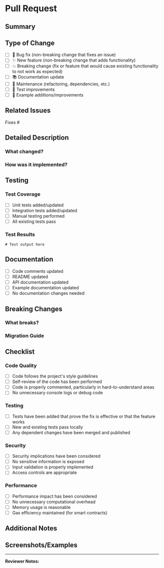 # Pull Request

## Summary

<!-- Provide a brief summary of the changes in this PR -->

## Type of Change

<!-- Mark the relevant option with an "x" -->

- [ ] 🐛 Bug fix (non-breaking change that fixes an issue)
- [ ] ✨ New feature (non-breaking change that adds functionality)
- [ ] 💥 Breaking change (fix or feature that would cause existing functionality to not work as expected)
- [ ] 📚 Documentation update
- [ ] 🔧 Maintenance (refactoring, dependencies, etc.)
- [ ] 🧪 Test improvements
- [ ] 📝 Example additions/improvements

## Related Issues

<!-- Link any related issues using "Fixes #123" or "Closes #123" -->

Fixes #

## Detailed Description

<!-- Provide a detailed description of the changes -->

### What changed?

<!-- Describe what you changed and why -->

### How was it implemented?

<!-- Describe the implementation approach -->

## Testing

<!-- Describe how you tested your changes -->

### Test Coverage

- [ ] Unit tests added/updated
- [ ] Integration tests added/updated
- [ ] Manual testing performed
- [ ] All existing tests pass

### Test Results

<!-- Paste test results or describe manual testing results -->

```
# Test output here
```

## Documentation

<!-- Mark what documentation was updated -->

- [ ] Code comments updated
- [ ] README updated
- [ ] API documentation updated
- [ ] Example documentation updated
- [ ] No documentation changes needed

## Breaking Changes

<!-- If this is a breaking change, describe what breaks and how to migrate -->

### What breaks?

<!-- Describe what existing functionality will break -->

### Migration Guide

<!-- Provide migration instructions for users -->

## Checklist

<!-- Ensure all items are completed before submitting -->

### Code Quality
- [ ] Code follows the project's style guidelines
- [ ] Self-review of the code has been performed
- [ ] Code is properly commented, particularly in hard-to-understand areas
- [ ] No unnecessary console logs or debug code

### Testing
- [ ] Tests have been added that prove the fix is effective or that the feature works
- [ ] New and existing tests pass locally
- [ ] Any dependent changes have been merged and published

### Security
- [ ] Security implications have been considered
- [ ] No sensitive information is exposed
- [ ] Input validation is properly implemented
- [ ] Access controls are appropriate

### Performance
- [ ] Performance impact has been considered
- [ ] No unnecessary computational overhead
- [ ] Memory usage is reasonable
- [ ] Gas efficiency maintained (for smart contracts)

## Additional Notes

<!-- Any additional information, concerns, or questions -->

## Screenshots/Examples

<!-- If applicable, add screenshots or code examples -->

---

**Reviewer Notes:**
<!-- Space for reviewers to add notes -->